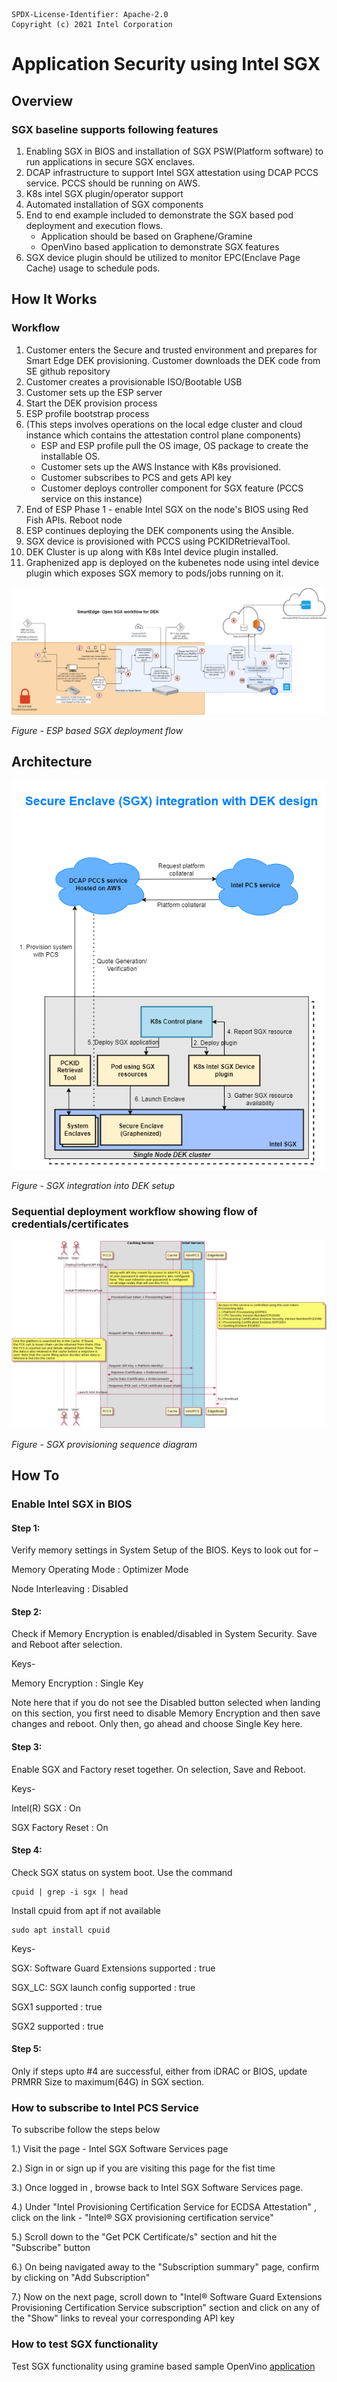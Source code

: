 ```text
SPDX-License-Identifier: Apache-2.0
Copyright (c) 2021 Intel Corporation
```

# Application Security using Intel SGX

## Overview

### SGX baseline supports following features
1. Enabling SGX in BIOS and installation of SGX PSW(Platform software) to run applications in secure SGX enclaves.
2. DCAP infrastructure to support Intel SGX attestation using DCAP PCCS service. PCCS should be running on AWS.
3. K8s intel SGX plugin/operator support
4. Automated installation of SGX components 
5. End to end example included to demonstrate the SGX based pod deployment and execution flows.
   - Application should be based on Graphene/Gramine
   - OpenVino based application to demonstrate SGX features
6. SGX device plugin should be utilized to monitor EPC(Enclave Page Cache) usage to schedule pods.

## How It Works
### Workflow 
1. Customer enters the Secure and trusted environment and prepares for Smart Edge DEK provisioning. Customer downloads the DEK code from SE github repository
2. Customer creates a provisionable ISO/Bootable USB
3. Customer sets up the ESP server 
4. Start the DEK provision process 
5. ESP profile bootstrap process 
6. (This steps involves operations on the local edge cluster and cloud instance which contains the attestation control plane components)
   - ESP and ESP profile pull the OS image, OS package to create the installable OS.
   - Customer sets up the AWS Instance with K8s provisioned.
   - Customer subscribes to PCS and gets API key
   - Customer deploys controller component for SGX feature (PCCS service on this instance)
7. End of ESP Phase 1 - enable Intel SGX on the node's BIOS using Red Fish APIs. Reboot node  
8. ESP continues deploying the DEK components using the Ansible.
9. SGX device is provisioned with PCCS using PCKIDRetrievalTool.
10. DEK Cluster is up along with K8s Intel device plugin installed.
11. Graphenized app is deployed on the kubenetes node using intel device plugin which exposes SGX memory to pods/jobs running on it.

![ESP based SGX deployment flow](images/ESP-SGX-workflow.png)

*Figure - ESP based SGX deployment flow*


## Architecture

![SGX integration into DEK setup](images/SGX-integration-with-DEK-design.png)

*Figure - SGX integration into DEK setup*

### Sequential deployment workflow showing flow of credentials/certificates

![SGX provisioning sequence diagram](images/SGX-provisioning-seq-diagram.png)

*Figure - SGX provisioning sequence diagram*

## How To
### Enable Intel SGX in BIOS
#### Step 1:

Verify memory settings in System Setup of the BIOS. Keys to look out for –

Memory Operating Mode : Optimizer Mode

Node Interleaving : Disabled

#### Step 2:

Check if Memory Encryption is enabled/disabled in System Security. Save and Reboot after selection.

Keys-

Memory Encryption : Single Key

Note here that if you do not see the Disabled button selected when landing on this section, you first need to disable Memory Encryption and then save changes and reboot. Only then, go ahead and choose Single Key here.

#### Step 3:

Enable SGX and Factory reset together. On selection, Save and Reboot.

Keys-

Intel(R) SGX : On

SGX Factory Reset : On

#### Step 4:

Check SGX status on system boot. Use the command
```
cpuid | grep -i sgx | head

```
Install cpuid from apt if not available
```
sudo apt install cpuid 
```
Keys-

SGX: Software Guard Extensions supported : true

SGX_LC: SGX launch config supported : true

SGX1 supported : true

SGX2 supported : true

#### Step 5:

Only if steps upto #4 are successful, either from iDRAC or BIOS, update PRMRR Size to maximum(64G) in SGX   section.

### How to subscribe to Intel PCS Service

To subscribe follow the steps below

1.) Visit the page - Intel SGX Software Services page

2.) Sign in or sign up if you are visiting this page for the fist time

3.) Once logged in , browse back to Intel SGX Software Services page.

4.) Under "Intel Provisioning Certification Service for ECDSA Attestation" , click on the link - "Intel® SGX provisioning certification service"

5.) Scroll down to the "Get PCK Certificate/s" section and hit the "Subscribe" button

6.) On being navigated away to the "Subscription summary" page, confirm by clicking on "Add Subscription"

7.) Now on the next page, scroll down to  "Intel® Software Guard Extensions Provisioning Certification Service subscription" section and click on any of the  "Show" links to reveal your corresponding API key
### How to test SGX functionality
Test SGX functionality using gramine based sample OpenVino [application](https://github.com/smart-edge-open/edgeapps/blob/master/applications/sgx/openvino-ssd/README.md)
